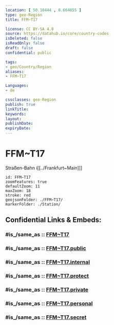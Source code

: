 ```yaml
---
location: [ 50.10444 , 8.664855 ] 
type: geo-Region
title: FFM~T17

license: CC BY-SA 4.0
source: https://datahub.io/core/country-codes
isDeleted: false
isReadOnly: false
draft: false
confidential: public

tags:
- geo/Country/Region
aliases:
- FFM~T17

Languages:
- de

cssclasses: geo-Region
publish: true
linkTitle: 
keywords: 
layout: 
publishDate: 
expiryDate: 
---
```


# FFM~T17

Straßen-Bahn i[[../Frankfurt~Main]]]  

```leaflet
id: FFM~T17
zoomFeatures: true 
defaultZoom: 11 
maxZoom: 18
stroke: red
geojsonFolder: ./FFM~T17/
markerFolder: ./Station/
```


## Confidential Links & Embeds: 

### #is_/same_as :: [FFM~T17](/_Standards/Earth/Continent/Europe/Europe~Central/Germany/Germany~West/Hessen/counties~Hessen/Frankfurt~Main/FFM~T17.md) 

### #is_/same_as :: [FFM~T17.public](/_public/Earth/Continent/Europe/Europe~Central/Germany/Germany~West/Hessen/counties~Hessen/Frankfurt~Main/FFM~T17.public.md) 

### #is_/same_as :: [FFM~T17.internal](/_internal/Earth/Continent/Europe/Europe~Central/Germany/Germany~West/Hessen/counties~Hessen/Frankfurt~Main/FFM~T17.internal.md) 

### #is_/same_as :: [FFM~T17.protect](/_protect/Earth/Continent/Europe/Europe~Central/Germany/Germany~West/Hessen/counties~Hessen/Frankfurt~Main/FFM~T17.protect.md) 

### #is_/same_as :: [FFM~T17.private](/_private/Earth/Continent/Europe/Europe~Central/Germany/Germany~West/Hessen/counties~Hessen/Frankfurt~Main/FFM~T17.private.md) 

### #is_/same_as :: [FFM~T17.personal](/_personal/Earth/Continent/Europe/Europe~Central/Germany/Germany~West/Hessen/counties~Hessen/Frankfurt~Main/FFM~T17.personal.md) 

### #is_/same_as :: [FFM~T17.secret](/_secret/Earth/Continent/Europe/Europe~Central/Germany/Germany~West/Hessen/counties~Hessen/Frankfurt~Main/FFM~T17.secret.md)

